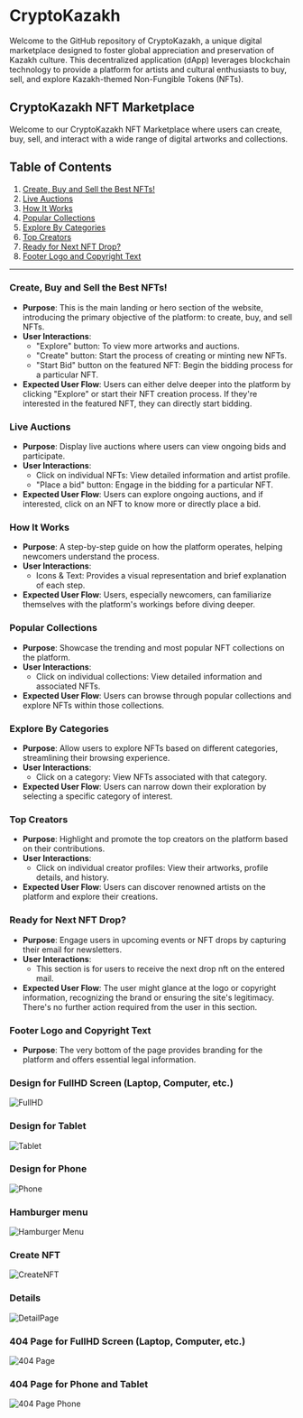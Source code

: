# CryptoKazakh
Welcome to the GitHub repository of CryptoKazakh, a unique digital marketplace designed to foster global appreciation and preservation of Kazakh culture. This decentralized application (dApp) leverages blockchain technology to provide a platform for artists and cultural enthusiasts to buy, sell, and explore Kazakh-themed Non-Fungible Tokens (NFTs).

## CryptoKazakh NFT Marketplace

Welcome to our CryptoKazakh NFT Marketplace where users can create, buy, sell, and interact with a wide range of digital artworks and collections.

## Table of Contents
1. [Create, Buy and Sell the Best NFTs!](#create-buy-and-sell-the-best-nfts)
2. [Live Auctions](#live-auctions)
3. [How It Works](#how-it-works)
4. [Popular Collections](#popular-collections)
5. [Explore By Categories](#explore-by-categories)
6. [Top Creators](#top-creators)
7. [Ready for Next NFT Drop?](#ready-for-next-nft-drop)
8. [Footer Logo and Copyright Text](#footer-logo-and-copyright-text)

---

### Create, Buy and Sell the Best NFTs!
- **Purpose**: This is the main landing or hero section of the website, introducing the primary objective of the platform: to create, buy, and sell NFTs.
- **User Interactions**: 
  - "Explore" button: To view more artworks and auctions.
  - "Create" button: Start the process of creating or minting new NFTs.
  - "Start Bid" button on the featured NFT: Begin the bidding process for a particular NFT.
- **Expected User Flow**: Users can either delve deeper into the platform by clicking "Explore" or start their NFT creation process. If they're interested in the featured NFT, they can directly start bidding.

### Live Auctions
- **Purpose**: Display live auctions where users can view ongoing bids and participate.
- **User Interactions**: 
  - Click on individual NFTs: View detailed information and artist profile.
  - "Place a bid" button: Engage in the bidding for a particular NFT.
- **Expected User Flow**: Users can explore ongoing auctions, and if interested, click on an NFT to know more or directly place a bid.

### How It Works
- **Purpose**: A step-by-step guide on how the platform operates, helping newcomers understand the process.
- **User Interactions**: 
  - Icons & Text: Provides a visual representation and brief explanation of each step.
- **Expected User Flow**: Users, especially newcomers, can familiarize themselves with the platform's workings before diving deeper.

### Popular Collections
- **Purpose**: Showcase the trending and most popular NFT collections on the platform.
- **User Interactions**: 
  - Click on individual collections: View detailed information and associated NFTs.
- **Expected User Flow**: Users can browse through popular collections and explore NFTs within those collections.

### Explore By Categories
- **Purpose**: Allow users to explore NFTs based on different categories, streamlining their browsing experience.
- **User Interactions**: 
  - Click on a category: View NFTs associated with that category.
- **Expected User Flow**: Users can narrow down their exploration by selecting a specific category of interest.

### Top Creators
- **Purpose**: Highlight and promote the top creators on the platform based on their contributions.
- **User Interactions**: 
  - Click on individual creator profiles: View their artworks, profile details, and history.
- **Expected User Flow**: Users can discover renowned artists on the platform and explore their creations.

### Ready for Next NFT Drop?
- **Purpose**: Engage users in upcoming events or NFT drops by capturing their email for newsletters.
- **User Interactions**: 
  - This section is for users to receive the next drop nft on the entered mail.
- **Expected User Flow**: The user might glance at the logo or copyright information, recognizing the brand or ensuring the site's legitimacy. There's no further action required from the user in this section.

### Footer Logo and Copyright Text
- **Purpose**: The very bottom of the page provides branding for the platform and offers essential legal information.

### Design for FullHD Screen (Laptop, Computer, etc.)
![FullHD](https://github.com/aBacoding/CryptoKazakh/assets/97093590/e0ea8e6c-7124-4872-9513-79c0aa597685)

### Design for Tablet
![Tablet](https://github.com/aBacoding/CryptoKazakh/assets/97093590/70c27cd3-64c6-462f-985a-73e8fc65f435)

### Design for Phone
![Phone](https://github.com/aBacoding/CryptoKazakh/assets/97093590/a0215c56-033e-404f-a009-2343e0697833)

### Hamburger menu
![Hamburger Menu](https://github.com/aBacoding/CryptoKazakh/assets/97093590/437029d4-db40-461f-a76b-28a42e31ec3f)

### Create NFT
![CreateNFT](https://github.com/aBacoding/CryptoKazakh/assets/97093590/2751a6e7-8f36-405a-a11f-8a4a1f8f8154)

### Details
![DetailPage](https://github.com/aBacoding/CryptoKazakh/assets/97093590/818ad0ad-3348-44b7-8e10-5a944fb14e38)

### 404 Page for FullHD Screen (Laptop, Computer, etc.)
![404 Page](https://github.com/aBacoding/CryptoKazakh/assets/97093590/b496bbb6-c0b5-4ff2-88d3-6e1165280444)

### 404 Page for Phone and Tablet
![404 Page Phone](https://github.com/aBacoding/CryptoKazakh/assets/97093590/52433964-646f-4f94-815c-9dd2aaf4328c)
